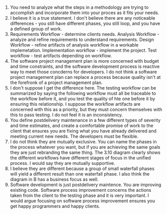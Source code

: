 1. You need to analyze what the steps in a methodology are trying to accomplish and incorporate them into your proces as it fits your needs.
2. I believe it is a true statement. I don't believe there are any noticeable differences - you still have different phases, you still loop, and you have a defined group of work.
3. Requirements Workflow - determine clients needs. Analysis Workflow - analyze and refine requirements to understand requirements. Design Workflow - refine artifacts of analysis workflow in a workable implemetation. Implementation workflow - implement the project. Test workflow - test artifacts depending on workflow.
4. The software project management plan is more concerned with budget and time constraints, and the software development process is reactive way to meet those concderns for developers. I do not think a software project management plan can replace a process because quality isn't at the forefronk of a project management plan.
5. I don't suppose I get the difference here. The testing workflow can be summarized by saying the following workflow must all be traceable to the workflow before it, and you test the quality of hte one before it by ensuring this relationship. I suppose the workflow artifacts are concerned with this as a priority, but they must concern themselves with this to pass testing. I do not feel it is an inconsistency.
6. You define postdelivery maintenance in a few different types of severity and time estimates, and create a comfortable promise of work to the client that ensures you are fixing what you have already delivered and meeting current new needs. The developers must be flexible.
7. I do not think they are mutually exclusive. You can name the phases in the process whatever you want, but if you are achieving the same goals they are just rebranding the same thing. The 3.10 diagram clearly shows the different workflows have different stages of focus in the unified process. I would say they are mutually supportive.
8. I believe they are different because a group of small waterfall phases will yield a different result than one waterfall phase. I also think the diagram in B has a business focus as well.
9. Software development is just postdelivery maintence. You are improving existing code. Software process improvement concerns the actions taken from the client to the testing phase and it is very important. I would argue focusing on software process improvement ensures you get happy programmers and happy clients. 